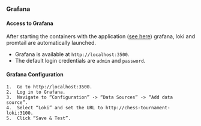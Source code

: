 ### Grafana

#### Access to Grafana
After starting the containers with the application ([see here](https://kkedzierski.github.io/chess-tournaments/pl/technicalGuide/running/)) grafana, loki and promtail are automatically launched. 
- Grafana is available at `http://localhost:3500`.
- The default login credentials are `admin` and `password`.

#### Grafana Configuration
	1.	Go to http://localhost:3500.
	2.	Log in to Grafana.
	3.	Navigate to “Configuration” -> “Data Sources” -> “Add data source”.
	4.	Select “Loki” and set the URL to http://chess-tournament-loki:3100.
	5.	Click “Save & Test”.